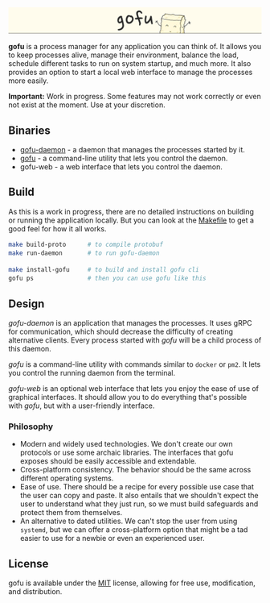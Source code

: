 <picture><img src=".github/content/banner.png" /></picture>

**gofu** is a process manager for any application you can think of. It allows you to keep processes alive, manage their environment, balance the load, schedule different tasks to run on system startup, and much more. It also provides an option to start a local web interface to manage the processes more easily.

**Important:** Work in progress. Some features may not work correctly or even not exist at the moment. Use at your discretion.

## Binaries

- [gofu-daemon](./cmd/gofu-daemon/main.go) - a daemon that manages the processes started by it.
- [gofu](./cmd/gofu/main.go) - a command-line utility that lets you control the daemon.
- gofu-web - a web interface that lets you control the daemon.

## Build

As this is a work in progress, there are no detailed instructions on building or running the application locally. But you can look at the [Makefile](./Makefile) to get a good feel for how it all works.

```bash
make build-proto      # to compile protobuf
make run-daemon       # to run gofu-daemon

make install-gofu     # to build and install gofu cli
gofu ps               # then you can use gofu like this
```

## Design

_gofu-daemon_ is an application that manages the processes. It uses gRPC for communication, which should decrease the difficulty of creating alternative clients. Every process started with _gofu_ will be a child process of this daemon. 

_gofu_ is a command-line utility with commands similar to `docker` or `pm2`. It lets you control the running daemon from the terminal.

_gofu-web_ is an optional web interface that lets you enjoy the ease of use of graphical interfaces. It should allow you to do everything that's possible with _gofu_, but with a user-friendly interface. 

### Philosophy

- Modern and widely used technologies. We don't create our own protocols or use some archaic libraries. The interfaces that gofu exposes should be easily accessible and extendable.
- Cross-platform consistency. The behavior should be the same across different operating systems.  
- Ease of use. There should be a recipe for every possible use case that the user can copy and paste. It also entails that we shouldn't expect the user to understand what they just run, so we must build safeguards and protect them from themselves.
- An alternative to dated utilities. We can't stop the user from using `systemd`, but we can offer a cross-platform option that might be a tad easier to use for a newbie or even an experienced user.

## License

gofu is available under the [MIT](./LICENSE) license, allowing for free use, modification, and distribution.

